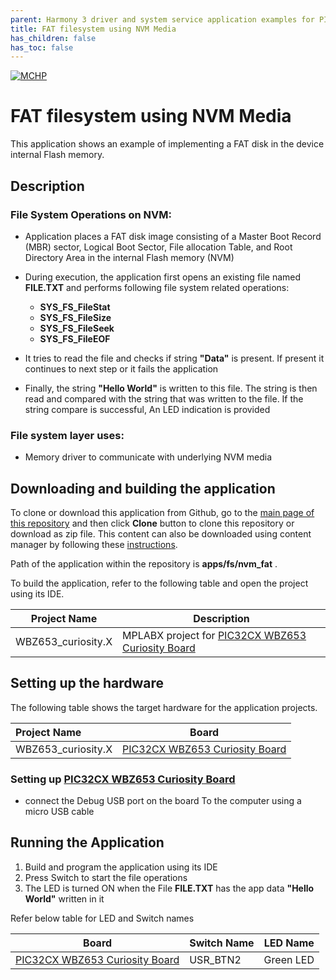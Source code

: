 ```yaml
---
parent: Harmony 3 driver and system service application examples for PIC32CX-BZ3 and WBZ653 family
title: FAT filesystem using NVM Media
has_children: false
has_toc: false
---
```


[![MCHP](https://www.microchip.com/ResourcePackages/Microchip/assets/dist/images/logo.png)](https://www.microchip.com)

# FAT filesystem using NVM Media

This application shows an example of implementing a FAT disk in the device internal Flash memory.

## Description

### File System Operations on NVM:

- Application places a FAT disk image consisting of a Master Boot Record (MBR) sector, Logical Boot Sector, File allocation Table, and Root Directory Area in the internal Flash memory (NVM)

- During execution, the application first opens an existing file named **FILE.TXT** and performs following file system related operations:
  - **SYS_FS_FileStat**
  - **SYS_FS_FileSize**
  - **SYS_FS_FileSeek**
  - **SYS_FS_FileEOF**

- It tries to read the file and checks if string **"Data"** is present. If present it continues to next step or it fails the application

- Finally, the string **"Hello World"** is written to this file. The string is then read and compared with the string that was written to the file. If the string compare is successful, An LED indication is provided

### File system layer uses:

- Memory driver to communicate with underlying NVM media

## Downloading and building the application

To clone or download this application from Github, go to the [main page of this repository](https://github.com/Microchip-MPLAB-Harmony/core_apps_pic32cxbz6_wbz6) and then click **Clone** button to clone this repository or download as zip file.
This content can also be downloaded using content manager by following these [instructions](https://github.com/Microchip-MPLAB-Harmony/contentmanager/wiki).

Path of the application within the repository is **apps/fs/nvm_fat** .

To build the application, refer to the following table and open the project using its IDE.

| Project Name      | Description                                    |
| ----------------- | ---------------------------------------------- |
|WBZ653_curiosity.X| MPLABX project for [PIC32CX WBZ653 Curiosity Board](https://www.microchip.com/developmenttools/ProductDetails/)|


## Setting up the hardware

The following table shows the target hardware for the application projects.

| Project Name| Board|
|:---------|:---------:|
|WBZ653_curiosity.X|[PIC32CX WBZ653 Curiosity Board](https://www.microchip.com/developmenttools/ProductDetails/)|


### Setting up [PIC32CX WBZ653 Curiosity Board](https://www.microchip.com/developmenttools/ProductDetails/)
- connect the Debug USB port on the board To the computer using a micro USB cable


## Running the Application

1. Build and program the application using its IDE
2. Press Switch to start the file operations
3. The LED is turned ON when the File **FILE.TXT** has the app data **"Hello World"** written in it

Refer below table for LED and Switch names

| Board | Switch Name |LED Name |
|-----|-----|-----|
|[PIC32CX WBZ653 Curiosity Board](https://www.microchip.com/developmenttools/ProductDetails/)|USR_BTN2|Green LED|

